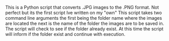 ﻿This
is
a
Python
script
that
converts
.JPG
images
to
the
.PNG
format.
Not
perfect
but
its the first script Ive
written
on
my
"own"
This
script
takes
two
command
line
arguments
the
first
being
the
folder
name
where
the
images
are
located
the
next
is
the
name
of
the
folder
the
images
are
to
be
saved
in.
The
script
will
check
to
see
if
the
folder
already
exist.
At
this
time
the
script
will
inform
if
the
folder
exist
and
continue
with
execution.
